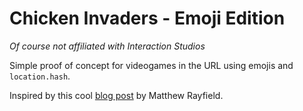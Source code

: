 # Chicken Invaders - **Emoji Edition**
*Of course not affiliated with Interaction Studios*

Simple proof of concept for videogames in the URL using emojis and `location.hash`.

Inspired by this cool [blog post](https://github.com/arnaudsm/emoji-url-game) by Matthew Rayfield.